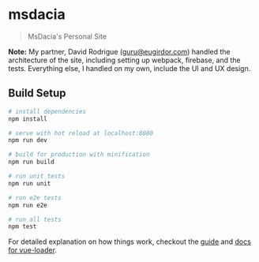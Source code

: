 # msdacia

> MsDacia's Personal Site

**Note:** My partner, David Rodrigue (guru@eugirdor.com) handled the architecture of the site, including setting up webpack, firebase, and the tests. Everything else, I handled on my own, include the UI and UX design.

## Build Setup

``` bash
# install dependencies
npm install

# serve with hot reload at localhost:8080
npm run dev

# build for production with minification
npm run build

# run unit tests
npm run unit

# run e2e tests
npm run e2e

# run all tests
npm test
```

For detailed explanation on how things work, checkout the [guide](http://vuejs-templates.github.io/webpack/) and [docs for vue-loader](http://vuejs.github.io/vue-loader).
